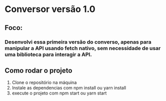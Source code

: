 # Conversor versão 1.0

## Foco:
### Desenvolvi essa primeira versão do converso, apenas para manipular a API usando fetch nativo, sem necessidade de usar uma biblioteca para interagir a API.

## Como rodar o projeto
1. Clone o repositório na máquina
2. Instale as dependencias com npm install ou yarn install
3. execute o projeto com npm start ou yarn start
